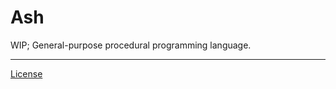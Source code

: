 # Ash

WIP; General-purpose procedural programming language.

---

[License](https://github.com/drewxs/ash/blob/main/LICENSE)
